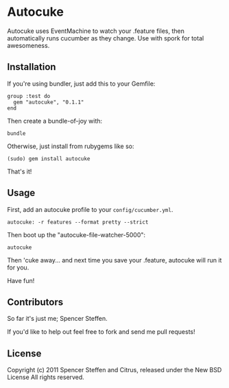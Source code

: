 Autocuke
========

Autocuke uses EventMachine to watch your .feature files, then automatically runs cucumber as they change. Use with spork for total awesomeness.



Installation
------------

If you're using bundler, just add this to your Gemfile:
    
    group :test do
      gem "autocuke", "0.1.1"
    end

Then create a bundle-of-joy with:

    bundle


Otherwise, just install from rubygems like so:

    (sudo) gem install autocuke


That's it!


Usage
-----

First, add an autocuke profile to your `config/cucumber.yml`.

    autocuke: -r features --format pretty --strict


Then boot up the "autocuke-file-watcher-5000":

    autocuke
    

Then 'cuke away... and next time you save your .feature, autocuke will run it for you.


Have fun!


Contributors
------------

So far it's just me; Spencer Steffen. 

If you'd like to help out feel free to fork and send me pull requests!



License
-------

Copyright (c) 2011 Spencer Steffen and Citrus, released under the New BSD License All rights reserved.
